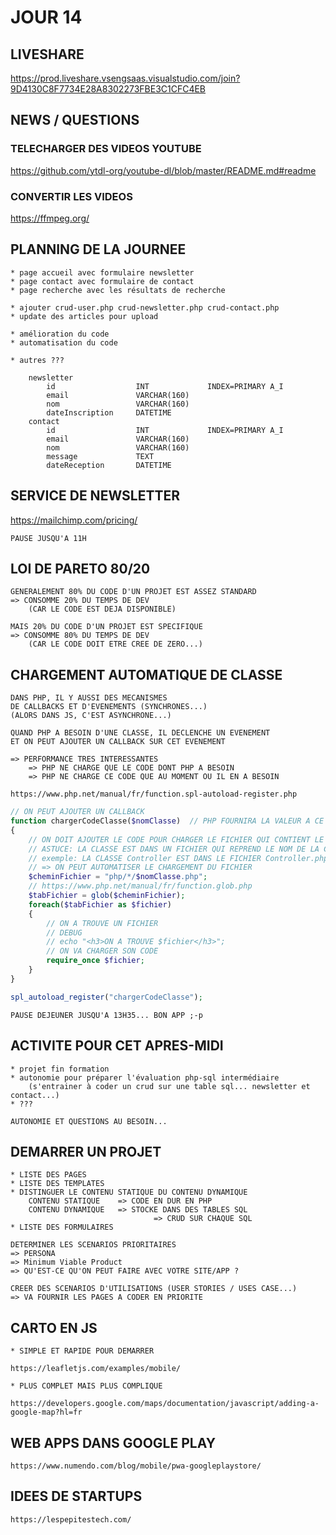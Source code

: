 # JOUR 14

## LIVESHARE

https://prod.liveshare.vsengsaas.visualstudio.com/join?9D4130C8F7734E28A8302273FBE3C1CFC4EB

## NEWS / QUESTIONS

### TELECHARGER DES VIDEOS YOUTUBE

https://github.com/ytdl-org/youtube-dl/blob/master/README.md#readme

### CONVERTIR LES VIDEOS

https://ffmpeg.org/


## PLANNING DE LA JOURNEE

    * page accueil avec formulaire newsletter
    * page contact avec formulaire de contact
    * page recherche avec les résultats de recherche

    * ajouter crud-user.php crud-newsletter.php crud-contact.php
    * update des articles pour upload

    * amélioration du code
    * automatisation du code

    * autres ???

        newsletter
            id                  INT             INDEX=PRIMARY A_I
            email               VARCHAR(160)
            nom                 VARCHAR(160)
            dateInscription     DATETIME
        contact
            id                  INT             INDEX=PRIMARY A_I
            email               VARCHAR(160)
            nom                 VARCHAR(160)
            message             TEXT
            dateReception       DATETIME

## SERVICE DE NEWSLETTER

https://mailchimp.com/pricing/


    PAUSE JUSQU'A 11H


## LOI DE PARETO 80/20

    GENERALEMENT 80% DU CODE D'UN PROJET EST ASSEZ STANDARD
    => CONSOMME 20% DU TEMPS DE DEV 
        (CAR LE CODE EST DEJA DISPONIBLE)

    MAIS 20% DU CODE D'UN PROJET EST SPECIFIQUE
    => CONSOMME 80% DU TEMPS DE DEV 
        (CAR LE CODE DOIT ETRE CREE DE ZERO...)

## CHARGEMENT AUTOMATIQUE DE CLASSE

    DANS PHP, IL Y AUSSI DES MECANISMES 
    DE CALLBACKS ET D'EVENEMENTS (SYNCHRONES...)
    (ALORS DANS JS, C'EST ASYNCHRONE...)

    QUAND PHP A BESOIN D'UNE CLASSE, IL DECLENCHE UN EVENEMENT 
    ET ON PEUT AJOUTER UN CALLBACK SUR CET EVENEMENT

    => PERFORMANCE TRES INTERESSANTES
        => PHP NE CHARGE QUE LE CODE DONT PHP A BESOIN
        => PHP NE CHARGE CE CODE QUE AU MOMENT OU IL EN A BESOIN

    https://www.php.net/manual/fr/function.spl-autoload-register.php

```php
// ON PEUT AJOUTER UN CALLBACK
function chargerCodeClasse($nomClasse)  // PHP FOURNIRA LA VALEUR A CE PARAMETRE
{
    // ON DOIT AJOUTER LE CODE POUR CHARGER LE FICHIER QUI CONTIENT LE CODE
    // ASTUCE: LA CLASSE EST DANS UN FICHIER QUI REPREND LE NOM DE LA CLASSE
    // exemple: LA CLASSE Controller EST DANS LE FICHIER Controller.php
    // => ON PEUT AUTOMATISER LE CHARGEMENT DU FICHIER
    $cheminFichier = "php/*/$nomClasse.php";
    // https://www.php.net/manual/fr/function.glob.php
    $tabFichier = glob($cheminFichier);
    foreach($tabFichier as $fichier)
    {
        // ON A TROUVE UN FICHIER
        // DEBUG
        // echo "<h3>ON A TROUVE $fichier</h3>";
        // ON VA CHARGER SON CODE
        require_once $fichier;
    }
}

spl_autoload_register("chargerCodeClasse");

```

    PAUSE DEJEUNER JUSQU'A 13H35... BON APP ;-p


## ACTIVITE POUR CET APRES-MIDI

    * projet fin formation
    * autonomie pour préparer l'évaluation php-sql intermédiaire
        (s'entrainer à coder un crud sur une table sql... newsletter et contact...)
    * ???

    AUTONOMIE ET QUESTIONS AU BESOIN...

## DEMARRER UN PROJET

    * LISTE DES PAGES
    * LISTE DES TEMPLATES
    * DISTINGUER LE CONTENU STATIQUE DU CONTENU DYNAMIQUE
        CONTENU STATIQUE    => CODE EN DUR EN PHP
        CONTENU DYNAMIQUE   => STOCKE DANS DES TABLES SQL
                                    => CRUD SUR CHAQUE SQL
    * LISTE DES FORMULAIRES

    DETERMINER LES SCENARIOS PRIORITAIRES
    => PERSONA
    => Minimum Viable Product
    => QU'EST-CE QU'ON PEUT FAIRE AVEC VOTRE SITE/APP ?

    CREER DES SCENARIOS D'UTILISATIONS (USER STORIES / USES CASE...)
    => VA FOURNIR LES PAGES A CODER EN PRIORITE

## CARTO EN JS

    * SIMPLE ET RAPIDE POUR DEMARRER

    https://leafletjs.com/examples/mobile/

    * PLUS COMPLET MAIS PLUS COMPLIQUE

    https://developers.google.com/maps/documentation/javascript/adding-a-google-map?hl=fr


## WEB APPS DANS GOOGLE PLAY

    https://www.numendo.com/blog/mobile/pwa-googleplaystore/


## IDEES DE STARTUPS

    https://lespepitestech.com/

    